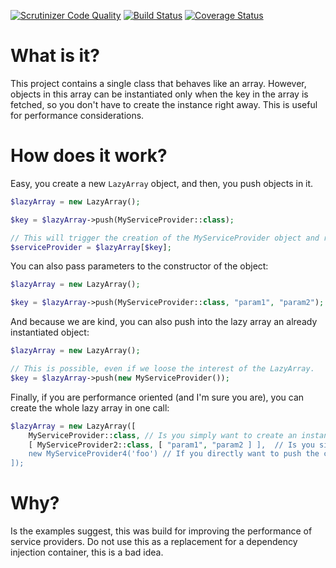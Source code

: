 [![Scrutinizer Code Quality](https://scrutinizer-ci.com/g/thecodingmachine/lazy-array/badges/quality-score.png?b=1.0)](https://scrutinizer-ci.com/g/thecodingmachine/lazy-array/?branch=1.0)
[![Build Status](https://travis-ci.org/thecodingmachine/lazy-array.svg?branch=1.0)](https://travis-ci.org/thecodingmachine/lazy-array)
[![Coverage Status](https://coveralls.io/repos/thecodingmachine/lazy-array/badge.svg?branch=1.0&service=github)](https://coveralls.io/github/thecodingmachine/lazy-array?branch=1.0)


What is it?
===========

This project contains a single class that behaves like an array.
However, objects in this array can be instantiated only when the key in the array is fetched, so you don't have to create the instance right away. This is useful for performance considerations.

How does it work?
=================

Easy, you create a new `LazyArray` object, and then, you push objects in it.

```php
$lazyArray = new LazyArray();

$key = $lazyArray->push(MyServiceProvider::class);

// This will trigger the creation of the MyServiceProvider object and return it.
$serviceProvider = $lazyArray[$key];
```

You can also pass parameters to the constructor of the object:

```php
$lazyArray = new LazyArray();

$key = $lazyArray->push(MyServiceProvider::class, "param1", "param2");
```

And because we are kind, you can also push into the lazy array an already instantiated object:

```php
$lazyArray = new LazyArray();

// This is possible, even if we loose the interest of the LazyArray.
$key = $lazyArray->push(new MyServiceProvider());
```


Finally, if you are performance oriented (and I'm sure you are), you can create the whole lazy array in one call:

```php
$lazyArray = new LazyArray([
    MyServiceProvider::class, // Is you simply want to create an instance without passing parameters
    [ MyServiceProvider2::class, [ "param1", "param2 ] ],  // Is you simply want to create an instance and pass parameters to the constructor
    new MyServiceProvider4('foo') // If you directly want to push the constructed instance.
]);
```

Why?
====

Is the examples suggest, this was build for improving the performance of service providers.
Do not use this as a replacement for a dependency injection container, this is a bad idea.